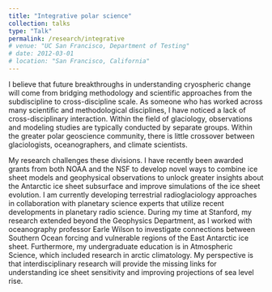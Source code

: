 ```yaml
---
title: "Integrative polar science"
collection: talks
type: "Talk"
permalink: /research/integrative
# venue: "UC San Francisco, Department of Testing"
# date: 2012-03-01
# location: "San Francisco, California"
---
```


I believe that future breakthroughs in understanding cryospheric change will come from bridging methodology and scientific approaches from the subdiscipline to cross-discipline scale. As someone who has worked across many scientific and methodological disciplines, I have noticed a lack of cross-disciplinary interaction. Within the field of glaciology, observations and modeling studies are typically conducted by separate groups. Within the greater polar geoscience community, there is little crossover between glaciologists, oceanographers, and climate scientists.

My research challenges these divisions. I have recently been awarded grants from both NOAA and the NSF to develop novel ways to combine ice sheet models and geophysical observations to unlock greater insights about the Antarctic ice sheet subsurface and improve simulations of the ice sheet evolution. I am currently developing terrestrial radioglaciology approaches in collaboration with planetary science experts that utilize recent developments in planetary radio science. During my time at Stanford, my research extended beyond the Geophysics Department, as I worked with oceanography professor Earle Wilson to investigate connections between Southern Ocean forcing and vulnerable regions of the East Antarctic ice sheet. Furthermore, my undergraduate education is in Atmospheric Science, which included research in arctic climatology. My perspective is that interdisciplinary research will provide the missing links for understanding ice sheet sensitivity and improving projections of sea level rise.

